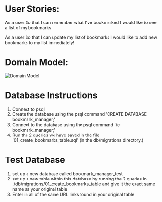 
# User Stories:

As a user
So that I can remember what I've bookmarked
I would like to see a list of my bookmarks

As a user
So that I can update my list of bookmarks
I would like to add new bookmarks to my list immediately!

# Domain Model:

![Domain Model](https://i.imgur.com/xGvsORx.png)

# Database Instructions

1. Connect to psql
2. Create the database using the psql command 'CREATE DATABASE bookmark_manager;'
3. Connect to the database using the psql command '\c bookmark_manager;'
4. Run the 2 queries we have saved in the file '01_create_bookmarks_table.sql' (in the db/migrations directory.)


# Test Database

1. set up a new database called bookmark_manager_test
2. set up a new table within this database by running the 2 queries in ./db/migrations/01_create_bookmarks_table and give it the exact same name as your original table
3. Enter in all of the same URL links found in your original table
